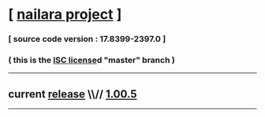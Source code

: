 
# [ [nailara project](http://www.nailara.net/) ]

### [ source code version : 17.8399-2397.0 ]

### ( this is the [ISC license](license)d "master" branch )
---
## current [release](https://github.com/anotherlink/nailara/releases) \\\\// [1.00.5](https://github.com/anotherlink/nailara/releases/tag/1.00.5)
---
